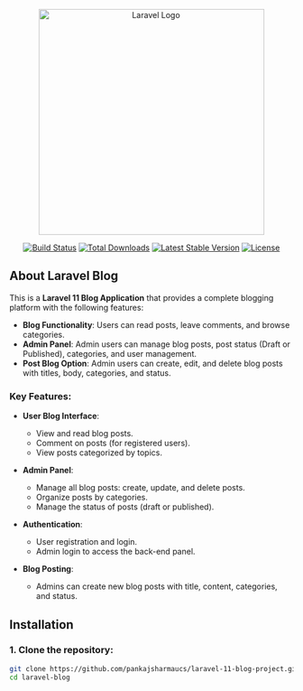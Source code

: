 <p align="center"><a href="https://laravel.com" target="_blank"><img src="https://raw.githubusercontent.com/laravel/art/master/logo-lockup/5%20SVG/2%20CMYK/1%20Full%20Color/laravel-logolockup-cmyk-red.svg" width="400" alt="Laravel Logo"></a></p>

<p align="center">
<a href="https://github.com/laravel/framework/actions"><img src="https://github.com/laravel/framework/workflows/tests/badge.svg" alt="Build Status"></a>
<a href="https://packagist.org/packages/laravel/framework"><img src="https://img.shields.io/packagist/dt/laravel/framework" alt="Total Downloads"></a>
<a href="https://packagist.org/packages/laravel/framework"><img src="https://img.shields.io/packagist/v/laravel/framework" alt="Latest Stable Version"></a>
<a href="https://packagist.org/packages/laravel/framework"><img src="https://img.shields.io/packagist/l/laravel/framework" alt="License"></a>
</p>

## About Laravel Blog

This is a **Laravel 11 Blog Application** that provides a complete blogging platform with the following features:

- **Blog Functionality**: Users can read posts, leave comments, and browse categories.
- **Admin Panel**: Admin users can manage blog posts, post status (Draft or Published), categories, and user management.
- **Post Blog Option**: Admin users can create, edit, and delete blog posts with titles, body, categories, and status.

### Key Features:

- **User Blog Interface**:
  - View and read blog posts.
  - Comment on posts (for registered users).
  - View posts categorized by topics.

- **Admin Panel**:
  - Manage all blog posts: create, update, and delete posts.
  - Organize posts by categories.
  - Manage the status of posts (draft or published).

- **Authentication**:
  - User registration and login.
  - Admin login to access the back-end panel.

- **Blog Posting**:
  - Admins can create new blog posts with title, content, categories, and status.

## Installation

### 1. Clone the repository:

```bash
git clone https://github.com/pankajsharmaucs/laravel-11-blog-project.git
cd laravel-blog
